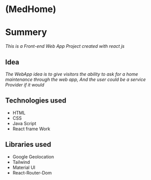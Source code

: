 # (MedHome)

# Summery 

*This is a Front-end Web App Project created with react js*
## Idea

_The WebApp idea is to give visitors the ability to ask for a home maintenance through the web app, And the user could be a service Provider if it would_

## Technologies used 

- HTML
- CSS
- Java Script
- React frame Work


## Libraries used

- Google Geolocation 
- Tailwind
- Material UI
- React-Router-Dom
